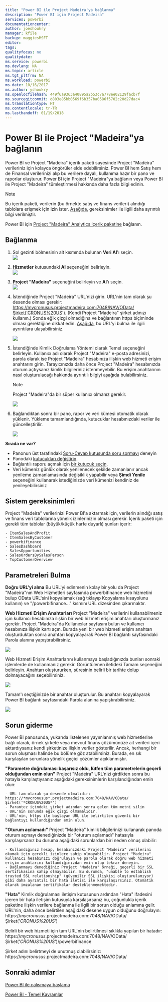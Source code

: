 ```yaml
---
title: "Power BI ile Project Madeira'ya bağlanma"
description: "Power BI için Project Madeira"
services: powerbi
documentationcenter: 
author: joeshoukry
manager: kfile
backup: maggiesMSFT
editor: 
tags: 
qualityfocus: no
qualitydate: 
ms.service: powerbi
ms.devlang: NA
ms.topic: article
ms.tgt_pltfrm: NA
ms.workload: powerbi
ms.date: 10/16/2017
ms.author: yshoukry
ms.openlocfilehash: 449f6a9363a40895a2b53c7a778ee02129facb7f
ms.sourcegitcommit: d803e85bb0569f6b357ba0586f5702c20d27dac4
ms.translationtype: HT
ms.contentlocale: tr-TR
ms.lasthandoff: 01/19/2018
---
```

# <a name="connect-to-project-madeira-with-power-bi"></a>Power BI ile Project "Madeira"ya bağlanın
Power BI ve Project "Madeira" içerik paketi sayesinde Project "Madeira" verileriniz için kolayca öngörüler elde edebilirsiniz. Power BI hem Satış hem de Finansal verilerinizi alıp bu verilere dayalı, kullanıma hazır bir pano ve raporlar oluşturur.
Power BI için Project "Madeira"ya bağlanın veya Power BI ile Project "Madeira" tümleştirmesi hakkında daha fazla bilgi edinin.

>[!NOTE]
>Bu içerik paketi, verilerin (bu örnekte satış ve finans verileri) alındığı tablolara erişmek için izin ister. [Aşağıda](#Requirements), gereksinimler ile ilgili daha ayrıntılı bilgi verilmiştir.

Power BI için [Project "Madeira" Analytics içerik paketine](https://app.powerbi.com/getdata/services/project-madeira) bağlanın.

## <a name="how-to-connect"></a>Bağlanma
1. Sol gezinti bölmesinin alt kısmında bulunan **Veri Al**'ı seçin.  
    ![](media/service-connect-to-project-madeira/getdata.png)
2. **Hizmetler** kutusundaki **Al** seçeneğini belirleyin.  
    ![](media/service-connect-to-project-madeira/services.png)
3. **Project "Madeira"** seçeneğini belirleyin ve **Al**'ı seçin.  
    ![](media/service-connect-to-project-madeira/projectmadeira.png)
4. İstendiğinde Project "Madeira" URL'nizi girin. URL'nin tam olarak şu desende olması gerekir: https://mycronusus.projectmadeira.com:7048/NAV/OData/Şirket('CRONUS%20US'). (Kendi Project "Madeira" şirket adınızı kullanın.) Sonda eğik çizgi olmadığına ve bağlantının https biçiminde olması gerektiğine dikkat edin. [Aşağıda](#FindingParams), bu URL'yi bulma ile ilgili ayrıntılara ulaşabilirsiniz.  
   
    ![](media/service-connect-to-project-madeira/params.png)
5. İstendiğinde Kimlik Doğrulama Yöntemi olarak Temel seçeneğini belirleyin. Kullanıcı adı olarak Project "Madeira" e-posta adresinizi, parola olarak ise Project "Madeira" hesabınıza ilişkin web hizmeti erişim anahtarını girin. Tarayıcınızda daha önce Project "Madeira" hesabınızda oturum açtıysanız kimlik bilgileriniz istenmeyebilir. Bu erişim anahtarının nasıl oluşturulacağı hakkında ayrıntılı bilgiyi [aşağıda](#FindingParams) bulabilirsiniz.  
   
    >[!NOTE]
    >Project "Madeira"da bir süper kullanıcı olmanız gerekir.
   
    ![](media/service-connect-to-project-madeira/creds.png)
6. Bağlandıktan sonra bir pano, rapor ve veri kümesi otomatik olarak yüklenir. Yükleme tamamlandığında, kutucuklar hesabınızdaki veriler ile güncelleştirilir.  
   
    ![](media/service-connect-to-project-madeira/dashboard.png)

**Sırada ne var?**

* Panonun üst tarafındaki [Soru-Cevap kutusunda soru sormayı](power-bi-q-and-a.md) deneyin
* Panodaki [kutucukları değiştirin](service-dashboard-edit-tile.md).
* Bağlantılı raporu açmak için [bir kutucuk seçin](service-dashboard-tiles.md).
* Veri kümeniz günlük olarak yenilenecek şekilde zamanlanır ancak yenileme zamanlamasında değişiklik yapabilir veya **Şimdi Yenile** seçeneğini kullanarak istediğinizde veri kümenizi kendiniz de yenileyebilirsiniz

<a name="Requirements"></a>

## <a name="system-requirements"></a>Sistem gereksinimleri
Project "Madeira" verilerinizi Power BI'a aktarmak için, verilerin alındığı satış ve finans veri tablolarına yönelik izinlerinizin olması gerekir. İçerik paketi için gerekli tüm tablolar (büyük/küçük harfe duyarlı) şunları içerir:  

    - ItemSalesAndProfit  
    - ItemSalesByCustomer  
    - powerbifinance  
    - SalesDashboard  
    - SalesOpportunities  
    - SalesOrdersBySalesPerson  
    - TopCustomerOverview  

<a name="FindingParams"></a>

## <a name="finding-parameters"></a>Parametreleri Bulma
**Doğru URL'yi alma** Bu URL'yi edinmenin kolay bir yolu da Project "Madeira"nın Web Hizmetleri sayfasında powerbifinance web hizmetini bulup OData URL'sini kopyalamak (sağ tıklayıp Kopyalama kısayolunu kullanın) ve "/powerbifinance…" kısmını URL dizesinden çıkarmaktır.

**Web Hizmeti Erişim Anahtarları** Project "Madeira" verilerini kullanabilmeniz için kullanıcı hesabınıza ilişkin bir web hizmeti erişim anahtarı oluşturmanız gerekir. Project "Madeira"da Kullanıcılar sayfasını bulun ve kullanıcı hesabınıza ilişkin kartı açın. Burada yeni bir web hizmeti erişim anahtarı oluşturduktan sonra anahtarı kopyalayarak Power BI bağlantı sayfasındaki Parola alanına yapıştırabilirsiniz.

![](media/service-connect-to-project-madeira/accesskey.png)

Web Hizmeti Erişim Anahtarlarını kullanmaya başladığınızda bunları sonraki işlemlerde de kullanmanız gerekir. Görüntülenen iletideki Tamam seçeneğini belirleyin.
Anahtarı oluştururken, süresinin belirli bir tarihte dolup dolmayacağını seçebilirsiniz.

![](media/service-connect-to-project-madeira/accesskey2.png)

Tamam'ı seçtiğinizde bir anahtar oluşturulur. Bu anahtarı kopyalayarak Power BI bağlantı sayfasındaki Parola alanına yapıştırabilirsiniz.

![](media/service-connect-to-project-madeira/accesskey3.png)

## <a name="troubleshooting"></a>Sorun giderme
Power BI panosunda, yukarıda listelenen yayımlanmış web hizmetlerine bağlı olarak, örnek şirkete veya mevcut finans çözümünüze ait verileri içeri aktardıysanız kendi şirketinize ilişkin veriler gösterilir. Ancak, herhangi bir sorun oluşması halinde bu bölüme göz atabilirsiniz. Burada, en sık karşılaşılan sorunlara yönelik geçici çözümler açıklanmıştır.

**"Parametre doğrulaması başarısız oldu, lütfen tüm parametrelerin geçerli olduğundan emin olun"** Project "Madeira" URL'nizi girdikten sonra bu hatayla karşılaştıysanız aşağıdaki gereksinimlerin karşılandığından emin olun:  

    - URL tam olarak şu desende olmalıdır: https://*mycronusus*.projectmadeira.com:7048/NAV/OData/Şirket('*CRONUS%20US*')  
    - Parantez içindeki şirket adından sonra gelen tüm metni silin  
    - URL'nin sonunda eğik çizgi olmamalıdır.  
    - URL'nin, https ile başlayan URL ile belirtilen güvenli bir bağlantıyı kullandığından emin olun.  

**"Oturum açılamadı"** Project "Madeira" kimlik bilgilerinizi kullanarak panoda oturum açmayı denediğinizde bir "oturum açılamadı" hatasıyla karşılaşırsanız bu duruma aşağıdaki sorunlardan biri neden olmuş olabilir:  

    - Kullandığınız hesap, hesabınızdaki Project "Madeira" verilerini okumak için gerekli izinlere sahip olmayabilir. Project "Madeira" kullanıcı hesabınızı doğrulayın ve parola olarak doğru web hizmeti erişim anahtarını kullandığınızdan emin olup tekrar deneyin.  
    - Bağlanmayı denediğiniz Project "Madeira" örneği, geçerli bir SSL sertifikasına sahip olmayabilir. Bu durumda, "unable to establish trusted SSL relationship" (güvenilir SSL ilişkisi oluşturulamıyor) gibi daha ayrıntılı bir hata iletisi ile karşılaşırsınız. Otomatik olarak imzalanan sertifikalar desteklenmemektedir.  

**"Hata"** Kimlik doğrulaması iletişim kutusunun ardından "Hata" ifadesini içeren bir hata iletişim kutusuyla karşılaşırsanız bu, çoğunlukla içerik paketine ilişkin verilere bağlanma ile ilgili bir sorun olduğu anlamına gelir. URL'nin, daha önce belirtilen aşağıdaki desene uygun olduğunu doğrulayın:  
    https://*mycronusus*.projectmadeira.com:7048/NAV/OData/Şirket('*CRONUS%20US*')

Belirli bir web hizmeti için tam URL'nin belirtilmesi sıklıkla yapılan bir hatadır:  
    https://*mycronusus*.projectmadeira.com:7048/NAV/OData/Şirket('*CRONUS%20US*')/powerbifinance

Şirket adını belirtmeyi de unutmuş olabilirsiniz:   
    https://*mycronusus*.projectmadeira.com:7048/NAV/OData/

## <a name="next-steps"></a>Sonraki adımlar
[Power BI ile çalışmaya başlama](service-get-started.md)

[Power BI - Temel Kavramlar](service-basic-concepts.md)

